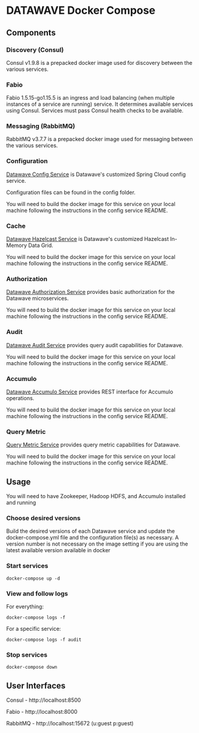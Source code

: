 # DATAWAVE Docker Compose

## Components

### Discovery (Consul)

Consul v1.9.8 is a prepacked docker image used for discovery between the various services.

### Fabio 

Fabio 1.5.15-go1.15.5 is an ingress and load balancing (when multiple instances of a service are 
running) service.  It determines available services using Consul.  Services must pass 
Consul health checks to be available.

### Messaging (RabbitMQ)

RabbitMQ v3.7.7 is a prepacked docker image used for messaging between the various services.

### Configuration

[Datawave Config Service](https://github.com/NationalSecurityAgency/datawave-config-service) is Datawave's customized Spring Cloud config service.

Configuration files can be found in the config folder.

You will need to build the docker image for this service on your local machine following the instructions in the config service README.

### Cache

[Datawave Hazelcast Service](https://github.com/NationalSecurityAgency/datawave-hazelcast-service) is Datawave's customized Hazelcast In-Memory Data Grid.

You will need to build the docker image for this service on your local machine following the instructions in the config service README.

### Authorization

[Datawave Authorization Service](https://github.com/NationalSecurityAgency/datawave-authorization-service) provides basic authorization for the Datawave microservices.

You will need to build the docker image for this service on your local machine following the instructions in the config service README.

### Audit

[Datawave Audit Service](https://github.com/NationalSecurityAgency/datawave-audit-service) provides query audit capabilities for Datawave.

You will need to build the docker image for this service on your local machine following the instructions in the config service README.

### Accumulo

[Datawave Accumulo Service](https://github.com/NationalSecurityAgency/datawave-audit-service) provides REST interface for Accumulo operations.

You will need to build the docker image for this service on your local machine following the instructions in the config service README.

### Query Metric

[Query Metric Service](https://github.com/NationalSecurityAgency/datawave-query-metric-service) provides query metric capabilities for Datawave.

You will need to build the docker image for this service on your local machine following the instructions in the config service README.


## Usage

You will need to have Zookeeper, Hadoop HDFS, and Accumulo installed and running 

### Choose desired versions

Build the desired versions of each Datawave service and update the docker-compose.yml 
file and the configuration file(s) as necessary. A version number is not necessary on the image
setting if you are using the latest available version available in docker

### Start services

```docker-compose up -d```

### View and follow logs

For everything:

```docker-compose logs -f```

For a specific service:

```docker-compose logs -f audit```

### Stop services

```docker-compose down```

## User Interfaces

Consul - http://localhost:8500

Fabio - http://localhost:8000

RabbitMQ - http://localhost:15672 (u:guest p:guest)




